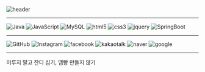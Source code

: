 ![header](https://capsule-render.vercel.app/api?type=waving&color=auto&height=300&section=header&text=⭐%20홍%20준%20호%20⭐&fontSize=90)

<!--
**HongJunny/HongJunny** is a ✨ _special_ ✨ repository because its `README.md` (this file) appears on your GitHub profile.

Here are some ideas to get you started:

- 🔭 I’m currently working on ...
- 🌱 I’m currently learning ...
- 👯 I’m looking to collaborate on ...
- 🤔 I’m looking for help with ...
- 💬 Ask me about ...
- 📫 How to reach me: ...
- 😄 Pronouns: ...
- ⚡ Fun fact: ...
-->

---

![Java](https://img.shields.io/badge/Java-000000.svg?&style=for-the-badge&logo=Java&logoColor=white) 
![JavaScript](https://img.shields.io/badge/JavaScript-000000.svg?&style=for-the-badge&logo=JavaScript&logoColor=white) 
![MySQL](https://img.shields.io/badge/MySQL-000000.svg?&style=for-the-badge&logo=MySQL&logoColor=white) 
![html5](https://img.shields.io/badge/html-000000?style=for-the-badge&logo=html5&logoColor=white") 
![css3](https://img.shields.io/badge/css-000000?style=for-the-badge&logo=css3&logoColor=white") 
![jquery](https://img.shields.io/badge/jquery-000000?style=for-the-badge&logo=jquery&logoColor=white") 
![SpringBoot](https://img.shields.io/badge/SpringBoot-000000?style=for-the-badge&logo=SpringBoot&logoColor=white")    

---   

![GitHub](https://img.shields.io/badge/GitHub-000000?style=for-the-badge&logo=GitHub&logoColor=white") 
![Instagram](https://img.shields.io/badge/Instagram-000000?style=for-the-badge&logo=Instagram&logoColor=white") 
![facebook](https://img.shields.io/badge/facebook-000000?style=for-the-badge&logo=facebook&logoColor=white") 
![kakaotalk](https://img.shields.io/badge/kakaotalk-000000?style=for-the-badge&logo=kakaotalk&logoColor=white") 
![naver](https://img.shields.io/badge/naver-000000?style=for-the-badge&logo=naver&logoColor=white")
![google](https://img.shields.io/badge/google-000000?style=for-the-badge&logo=google&logoColor=white")

---

미루지 말고 잔디 심기, 땜빵 만들지 않기
